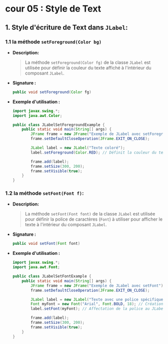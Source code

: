 # cour 05 : **Style de Text**


## 1. **Style d'écriture de Text dans ``JLabel``:**

### 1.1 **la méthode ``setForeground(Color bg)``**

- **Description:**

    >La méthode `setForeground(Color fg)` de la classe `JLabel` est utilisée pour définir la couleur du texte affiché à l'intérieur du composant `JLabel`.

- **Signature :**

    ```java
    public void setForeground(Color fg)
    ```


- **Exemple d'utilisation :**

    ```java
    import javax.swing.*;
    import java.awt.Color;

    public class JLabelSetForegroundExample {
        public static void main(String[] args) {
            JFrame frame = new JFrame("Exemple de JLabel avec setForeground");
            frame.setDefaultCloseOperation(JFrame.EXIT_ON_CLOSE);

            JLabel label = new JLabel("Texte coloré");
            label.setForeground(Color.RED); // Définit la couleur du texte en rouge

            frame.add(label);
            frame.setSize(300, 200);
            frame.setVisible(true);
        }
    }
    ```



### 1.2 **la méthode `setFont(Font f)`:**

- **Description:**

    >La méthode `setFont(Font font)` de la classe `JLabel` est utilisée pour définir la police de caractères (``Font``) à utiliser pour afficher le texte à l'intérieur du composant `JLabel`.

- **Signature :**

    ```java
    public void setFont(Font font)
    ```

- **Exemple d'utilisation :**

    ```java
    import javax.swing.*;
    import java.awt.Font;

    public class JLabelSetFontExample {
        public static void main(String[] args) {
            JFrame frame = new JFrame("Exemple de JLabel avec setFont");
            frame.setDefaultCloseOperation(JFrame.EXIT_ON_CLOSE);

            JLabel label = new JLabel("Texte avec une police spécifique");
            Font myFont = new Font("Arial", Font.BOLD, 18); // Création d'une police de caractères
            label.setFont(myFont); // Affectation de la police au JLabel

            frame.add(label);
            frame.setSize(300, 200);
            frame.setVisible(true);
        }
    }
    ```
